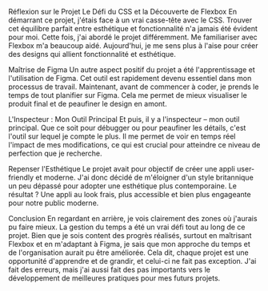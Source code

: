 Réflexion sur le Projet
Le Défi du CSS et la Découverte de Flexbox
En démarrant ce projet, j'étais face à un vrai casse-tête avec le CSS. Trouver cet équilibre parfait entre esthétique et fonctionnalité n'a jamais été évident pour moi. Cette fois, j'ai abordé le projet différemment. Me familiariser avec Flexbox m'a beaucoup aidé. Aujourd'hui, je me sens plus à l'aise pour créer des designs qui allient fonctionnalité et esthétique.

Maîtrise de Figma
Un autre aspect positif du projet a été l'apprentissage et l'utilisation de Figma. Cet outil est rapidement devenu essentiel dans mon processus de travail. Maintenant, avant de commencer à coder, je prends le temps de tout planifier sur Figma. Cela me permet de mieux visualiser le produit final et de peaufiner le design en amont.

L'Inspecteur : Mon Outil Principal
Et puis, il y a l'inspecteur – mon outil principal. Que ce soit pour débugger ou pour peaufiner les détails, c'est l'outil sur lequel je compte le plus. Il me permet de voir en temps réel l'impact de mes modifications, ce qui est crucial pour atteindre ce niveau de perfection que je recherche.

Repenser l'Esthétique
Le projet avait pour objectif de créer une appli user-friendly et moderne. J'ai donc décidé de m'éloigner d'un style britannique un peu dépassé pour adopter une esthétique plus contemporaine. Le résultat ? Une appli au look frais, plus accessible et bien plus engageante pour notre public moderne.

Conclusion
En regardant en arrière, je vois clairement des zones où j'aurais pu faire mieux. La gestion du temps a été un vrai défi tout au long de ce projet. Bien que je sois content des progrès réalisés, surtout en maîtrisant Flexbox et en m'adaptant à Figma, je sais que mon approche du temps et de l'organisation aurait pu être améliorée. Cela dit, chaque projet est une opportunité d'apprendre et de grandir, et celui-ci ne fait pas exception. J'ai fait des erreurs, mais j'ai aussi fait des pas importants vers le développement de meilleures pratiques pour mes futurs projets.



